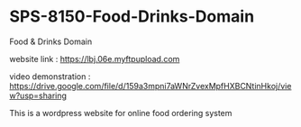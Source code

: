 # SPS-8150-Food-Drinks-Domain
Food &amp; Drinks Domain

website link : https://lbj.06e.myftpupload.com

video demonstration : https://drive.google.com/file/d/159a3mpni7aWNrZvexMpfHXBCNtinHkoj/view?usp=sharing

This is a wordpress website for online food ordering system 

